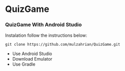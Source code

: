 # QuizGame

### QuizGame With Android Studio

Instalation follow the instructions below:
```
git clone https://github.com/mulzahrian/QuizGame.git
```
- Use Android Studio
- Download Emulator
- Use Gradle
